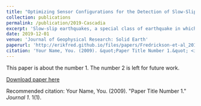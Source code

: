 ```yaml
---
title: "Optimizing Sensor Configurations for the Detection of Slow-Slip Earthquakes in Seafloor Pressure Records, Using the Cascadia Subduction Zone as a Case Study"
collection: publications
permalink: /publication/2019-Cascadia
excerpt: 'Slow-slip earthquakes, a special class of earthquake in which slip along a fault occurs over periods of days to years without producing shaking, have increasingly been found to occur in the subsea segments of subduction zones worldwide. There is evidence that these offshore slow-slip earthquakes can occur within the same region where large, damaging earthquakes are generated and that they may precede and potentially trigger these events. Offshore slow-slip earthquakes cause the seafloor to move vertically by up to a few centimeters, which can be detected by measuring the pressure on the seafloor if the effects of ocean tides and circulation can be corrected for. In this study, we search for evidence of slow-slip earthquakes in seafloor pressure data from the Cascadia Subduction Zone, off the U.S. and Canadian west coast, and assess how to best reduce oceanographic signals in these data in order to reliably observe slow-slip deformation. No evidence for these events is seen in Cascadia pressure data from 2011 to 2015. Using a combination of observational data and model simulations, we show that oceanographic signals can be largely eliminated from seafloor pressure measurements if instruments are placed in rows of constant depth. A network of 22 instruments would be sufficient to monitor for large offshore slow-slip earthquakes offshore central Oregon, but smaller events would be difficult to detect with this method. By increasing our ability to detect these slow-slip earthquakes, we can better understand subduction zone processes and their relation to large, damaging megathrust earthquakes.'
date: 2019-12-01
venue: 'Journal of Geophysical Research: Solid Earth'
paperurl: 'http://erikfred.github.io/files/papers/Fredrickson-et-al_2019.pdf'
citation: 'Your Name, You. (2009). &quot;Paper Title Number 1.&quot; <i>Journal 1</i>. 1(1).'
---
```

This paper is about the number 1. The number 2 is left for future work.

[Download paper here](http://erikfred.github.io/files/papers/Fredrickson-et-al_2019.pdf)

Recommended citation: Your Name, You. (2009). "Paper Title Number 1." <i>Journal 1</i>. 1(1).